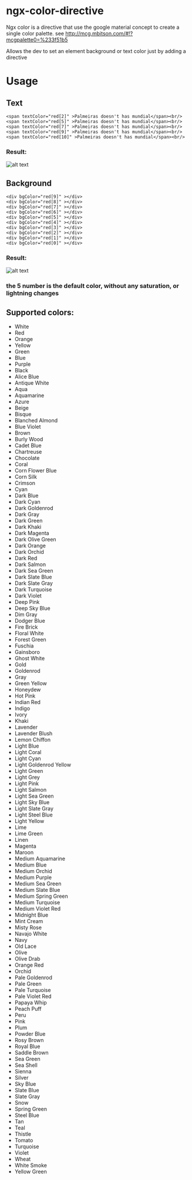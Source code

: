 # ngx-color-directive


Ngx color is a directive that use the google material concept to create a single color palette.
see http://mcg.mbitson.com/#!?mcgpalette0=%233f51b5

Allows the dev to set an element background or text color just by adding a directive

# Usage

## Text

`<span textColor="red[2]" >Palmeiras doesn't has mundial</span><br/>`\
`<span textColor="red[5]" >Palmeiras doesn't has mundial</span><br/>`\
`<span textColor="red[7]" >Palmeiras doesn't has mundial</span><br/>`\
`<span textColor="red[9]" >Palmeiras doesn't has mundial</span><br/>`\
`<span textColor="red[10]" >Palmeiras doesn't has mundial</span><br/>`

### Result:
![alt text](https://i.imgur.com/rDyQQ5x.png)


## Background

`<div bgColor="red[9]" ></div>`\
`<div bgColor="red[8]" ></div>`\
`<div bgColor="red[7]" ></div>`\
`<div bgColor="red[6]" ></div>`\
`<div bgColor="red[5]" ></div>`\
`<div bgColor="red[4]" ></div>`\
`<div bgColor="red[3]" ></div>`\
`<div bgColor="red[2]" ></div>`\
`<div bgColor="red[1]" ></div>`\
`<div bgColor="red[0]" ></div>`

### Result:
![alt text](https://i.imgur.com/b6NmUZZ.png)


### the 5 number is the default color, without any saturation, or lightning changes





## Supported colors: 
- White
- Red
- Orange
- Yellow
- Green
- Blue
- Purple
- Black
- Alice Blue
- Antique White
- Aqua
- Aquamarine
- Azure
- Beige
- Bisque
- Blanched Almond
- Blue Violet
- Brown
- Burly Wood
- Cadet Blue
- Chartreuse
- Chocolate
- Coral
- Corn Flower Blue
- Corn Silk
- Crimson
- Cyan
- Dark Blue
- Dark Cyan
- Dark Goldenrod
- Dark Gray
- Dark Green
- Dark Khaki
- Dark Magenta
- Dark Olive Green
- Dark Orange
- Dark Orchid
- Dark Red
- Dark Salmon
- Dark Sea Green
- Dark Slate Blue
- Dark Slate Gray
- Dark Turquoise
- Dark Violet
- Deep Pink
- Deep Sky Blue
- Dim Gray
- Dodger Blue
- Fire Brick
- Floral White
- Forest Green
- Fuschia
- Gainsboro
- Ghost White
- Gold
- Goldenrod
- Gray
- Green Yellow
- Honeydew
- Hot Pink
- Indian Red
- Indigo
- Ivory
- Khaki
- Lavender
- Lavender Blush
- Lemon Chiffon
- Light Blue
- Light Coral
- Light Cyan
- Light Goldenrod Yellow
- Light Green
- Light Grey
- Light Pink
- Light Salmon
- Light Sea Green
- Light Sky Blue
- Light Slate Gray
- Light Steel Blue
- Light Yellow
- Lime
- Lime Green
- Linen
- Magenta
- Maroon
- Medium Aquamarine
- Medium Blue
- Medium Orchid
- Medium Purple
- Medium Sea Green
- Medium Slate Blue
- Medium Spring Green
- Medium Turquoise
- Medium Violet Red
- Midnight Blue
- Mint Cream
- Misty Rose
- Navajo White
- Navy
- Old Lace
- Olive
- Olive Drab
- Orange Red
- Orchid
- Pale Goldenrod
- Pale Green
- Pale Turquoise
- Pale Violet Red
- Papaya Whip
- Peach Puff
- Peru
- Pink
- Plum
- Powder Blue
- Rosy Brown
- Royal Blue
- Saddle Brown
- Sea Green
- Sea Shell
- Sienna
- Silver
- Sky Blue
- Slate Blue
- Slate Gray
- Snow
- Spring Green
- Steel Blue
- Tan
- Teal
- Thistle
- Tomato
- Turquoise
- Violet
- Wheat
- White Smoke
- Yellow Green
